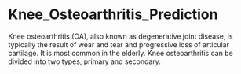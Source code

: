 # Knee_Osteoarthritis_Prediction
Knee osteoarthritis (OA), also known as degenerative joint disease, is typically the result of wear and tear and progressive loss of articular cartilage. It is most common in the elderly. Knee osteoarthritis can be divided into two types, primary and secondary.
